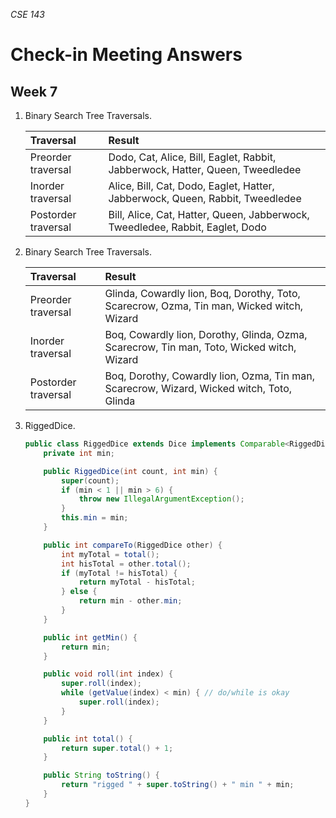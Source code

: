 _CSE 143_
# Check-in Meeting Answers
## Week 7

1. Binary Search Tree Traversals.

	| Traversal | Result |
	| :--- | :--- |
	| Preorder traversal | Dodo, Cat, Alice, Bill, Eaglet, Rabbit, Jabberwock, Hatter, Queen, Tweedledee |
	| Inorder traversal | Alice, Bill, Cat, Dodo, Eaglet, Hatter, Jabberwock, Queen, Rabbit, Tweedledee |
	| Postorder traversal | Bill, Alice, Cat, Hatter, Queen, Jabberwock, Tweedledee, Rabbit, Eaglet, Dodo |

1. Binary Search Tree Traversals.

	| Traversal | Result |
	| :--- | :--- |
	| Preorder traversal | Glinda, Cowardly lion, Boq, Dorothy, Toto, Scarecrow, Ozma, Tin man, Wicked witch, Wizard |
	| Inorder traversal | Boq, Cowardly lion, Dorothy, Glinda, Ozma, Scarecrow, Tin man, Toto, Wicked witch, Wizard |
	| Postorder traversal | Boq, Dorothy, Cowardly lion, Ozma, Tin man, Scarecrow, Wizard, Wicked witch, Toto, Glinda |

1. RiggedDice.

	```java
	public class RiggedDice extends Dice implements Comparable<RiggedDice> {
		private int min;

		public RiggedDice(int count, int min) {
			super(count);
			if (min < 1 || min > 6) {
				throw new IllegalArgumentException();
			}
			this.min = min;
		}

		public int compareTo(RiggedDice other) {
			int myTotal = total();
			int hisTotal = other.total();
			if (myTotal != hisTotal) {
				return myTotal - hisTotal;
			} else {
				return min - other.min;
			}
		}

		public int getMin() {
			return min;
		}

		public void roll(int index) {
			super.roll(index);
			while (getValue(index) < min) { // do/while is okay
				super.roll(index);
			}
		}

		public int total() {
			return super.total() + 1;
		}

		public String toString() {
			return "rigged " + super.toString() + " min " + min;
		}
	}
	```